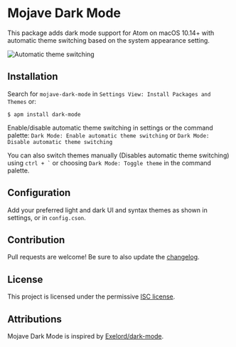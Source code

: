 # Mojave Dark Mode

This package adds dark mode support for Atom on macOS 10.14+ with automatic theme switching based on the system appearance setting.

![Automatic theme switching](https://raw.githubusercontent.com/paysonwallach/mojave-dark-mode/master/automatic-theme-switching.gif)

## Installation
Search for `mojave-dark-mode` in `Settings View: Install Packages and Themes` or:
```
$ apm install dark-mode
```

Enable/disable automatic theme switching in settings or the command palette:
`Dark Mode: Enable automatic theme switching` or `Dark Mode: Disable automatic theme switching`

You can also switch themes manually (Disables automatic theme switching) using `` ctrl + ` `` or choosing `Dark Mode: Toggle theme` in the command palette.

## Configuration

Add your preferred light and dark UI and syntax themes as shown in settings, or in `config.cson`.

## Contribution

Pull requests are welcome! Be sure to also update the [changelog](https://raw.githubusercontent.com/paysonwallach/mojave-dark-mode/master.CHANGELOG.md).

## License

This project is licensed under the permissive [ISC license](https://raw.githubusercontent.com/paysonwallach/mojave-dark-mode/master/LICENSE).

## Attributions

Mojave Dark Mode is inspired by [Exelord/dark-mode](https://github.com/Exelord/dark-mode).
